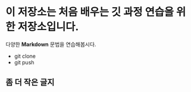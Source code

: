 # 이 저장소는 처음 배우는 깃 과정 연습을 위한 저장소입니다.
다양한 **Markdown** 문법을 연습해봅시다.
- git clone
- git push

## 좀 더 작은 글지
